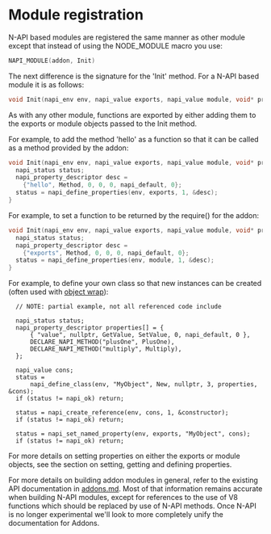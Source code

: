 # Module registration

N-API based modules are registered the same manner as other module
except that instead of using the NODE_MODULE macro you use:

```C
NAPI_MODULE(addon, Init)
```

The next difference is the signature for the 'Init' method.  For a N-API
based module it is as follows:

```C
void Init(napi_env env, napi_value exports, napi_value module, void* priv);
```

As with any other module, functions are exported by either adding them to
the exports or module objects passed to the Init method.

For example, to add the method 'hello' as a function so that it can be called
as a method provided by the addon:

```C
void Init(napi_env env, napi_value exports, napi_value module, void* priv) {
  napi_status status;
  napi_property_descriptor desc =
    {"hello", Method, 0, 0, 0, napi_default, 0};
  status = napi_define_properties(env, exports, 1, &desc);
}
```

For example, to set a function to be returned by the require() for the addon:

```C
void Init(napi_env env, napi_value exports, napi_value module, void* priv) {
  napi_status status;
  napi_property_descriptor desc =
    {"exports", Method, 0, 0, 0, napi_default, 0};
  status = napi_define_properties(env, module, 1, &desc);
}
```

For example, to define your own class so that new instances can be created
(often used with [object wrap]()):

```
  // NOTE: partial example, not all referenced code include

  napi_status status;
  napi_property_descriptor properties[] = {
      { "value", nullptr, GetValue, SetValue, 0, napi_default, 0 },
      DECLARE_NAPI_METHOD("plusOne", PlusOne),
      DECLARE_NAPI_METHOD("multiply", Multiply),
  };

  napi_value cons;
  status =
      napi_define_class(env, "MyObject", New, nullptr, 3, properties, &cons);
  if (status != napi_ok) return;

  status = napi_create_reference(env, cons, 1, &constructor);
  if (status != napi_ok) return;

  status = napi_set_named_property(env, exports, "MyObject", cons);
  if (status != napi_ok) return;
```

For more details on setting properties on either the exports or module objects,
see the section on setting, getting and defining properties.

For more details on building addon modules in general, refer to the existing API
documentation in [addons.md](addons.md).  Most of that information remains
accurate when building N-API modules,  except for references to the use
of V8 functions which should be replaced by use of N-API methods. Once N-API
is no longer experimental we'll look to more completely unify
the documentation for Addons.
